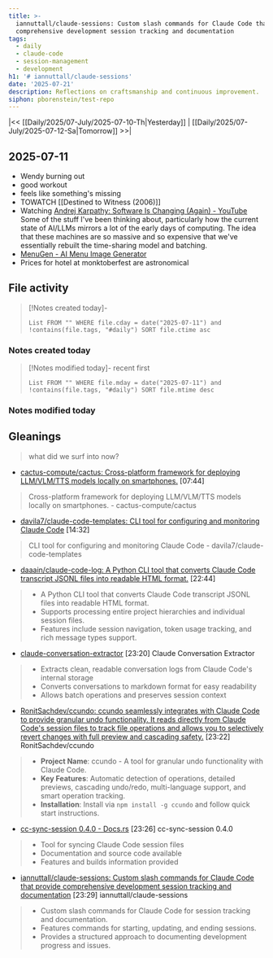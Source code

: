 ```yaml
---
title: >-
  iannuttall/claude-sessions: Custom slash commands for Claude Code that provide
  comprehensive development session tracking and documentation
tags:
  - daily
  - claude-code
  - session-management
  - development
h1: '# iannuttall/claude-sessions'
date: '2025-07-21'
description: Reflections on craftsmanship and continuous improvement.
siphon: pborenstein/test-repo
---
```


|<< [[Daily/2025/07-July/2025-07-10-Th\|Yesterday]] \| [[Daily/2025/07-July/2025-07-12-Sa\|Tomorrow]] >>|

## 2025-07-11 

- Wendy burning out
- good workout
- feels like something's missing
- TOWATCH [[Destined to Witness (2006)]]
- Watching [Andrej Karpathy: Software Is Changing (Again) - YouTube](https://www.youtube.com/watch?v=LCEmiRjPEtQ) Some of the stuff I've been thinking about, particularly how the current state of AI/LLMs mirrors a lot of the early days of computing. The idea that these machines are so massive and so expensive that we've essentially rebuilt the time-sharing model and batching.
- [MenuGen - AI Menu Image Generator](https://www.menugen.app/)
- Prices for hotel at monktoberfest are astronomical


## File activity

> [!Notes created today]-
>```dataview
>List FROM "" WHERE file.cday = date("2025-07-11") and !contains(file.tags, "#daily") SORT file.ctime asc
>```

### Notes created today

<!-- QueryToSerialize: List FROM "" WHERE file.cday = date("2025-07-11") and !contains(file.tags, "#daily") SORT file.ctime asc -->



> [!Notes modified today]-
> recent first
>```dataview
>List FROM "" WHERE file.mday = date("2025-07-11") and !contains(file.tags, "#daily") SORT file.mtime desc
>```


### Notes modified today

<!-- QueryToSerialize: List FROM "" WHERE file.mday = date("2025-07-11") and !contains(file.tags, "#daily") SORT file.mtime desc -->


## Gleanings

> what did we surf into now?

- [cactus-compute/cactus: Cross-platform framework for deploying LLM/VLM/TTS models locally on smartphones.](https://github.com/cactus-compute/cactus?tab=readme-ov-file)  [07:44]
>  Cross-platform framework for deploying LLM/VLM/TTS models locally on smartphones. - cactus-compute/cactus 

- [davila7/claude-code-templates: CLI tool for configuring and monitoring Claude Code](https://github.com/davila7/claude-code-templates)  [14:32]
>  CLI tool for configuring and monitoring Claude Code - davila7/claude-code-templates 

- [daaain/claude-code-log: A Python CLI tool that converts Claude Code transcript JSONL files into readable HTML format.](https://github.com/daaain/claude-code-log)  [22:44]
> - A Python CLI tool that converts Claude Code transcript JSONL files into readable HTML format.
> - Supports processing entire project hierarchies and individual session files.
> - Features include session navigation, token usage tracking, and rich message types support.

- [claude-conversation-extractor](https://github.com/ZeroSumQuant/claude-conversation-extractor)  [23:20]
Claude Conversation Extractor
> - Extracts clean, readable conversation logs from Claude Code's internal storage
> - Converts conversations to markdown format for easy readability
> - Allows batch operations and preserves session context

- [RonitSachdev/ccundo: ccundo seamlessly integrates with Claude Code to provide granular undo functionality. It reads directly from Claude Code's session files to track file operations and allows you to selectively revert changes with full preview and cascading safety.](https://github.com/RonitSachdev/ccundo)  [23:22] RonitSachdev/ccundo
> - **Project Name**: ccundo - A tool for granular undo functionality with Claude Code.
> - **Key Features**: Automatic detection of operations, detailed previews, cascading undo/redo, multi-language support, and smart operation tracking.
> - **Installation**: Install via `npm install -g ccundo` and follow quick start instructions.

- [cc-sync-session 0.4.0 - Docs.rs](https://lib.rs/crates/cc-sync-session)  [23:26] cc-sync-session 0.4.0
> - Tool for syncing Claude Code session files
> - Documentation and source code available
> - Features and builds information provided

- [iannuttall/claude-sessions: Custom slash commands for Claude Code that provide comprehensive development session tracking and documentation](https://github.com/iannuttall/claude-sessions)  [23:29] iannuttall/claude-sessions
> - Custom slash commands for Claude Code for session tracking and documentation.
> - Features commands for starting, updating, and ending sessions.
> - Provides a structured approach to documenting development progress and issues.
